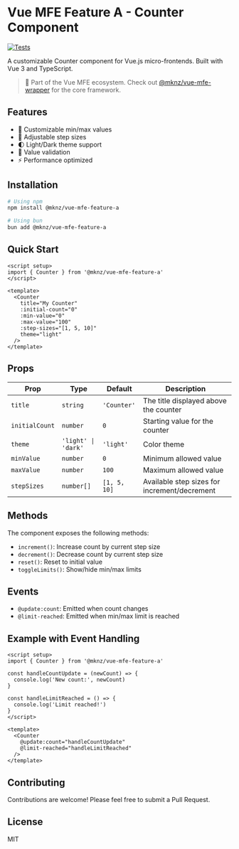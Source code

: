 # Vue MFE Feature A - Counter Component

[![Tests](https://img.shields.io/badge/tests-8%20passing-brightgreen.svg)](https://github.com/mukunzidd/vue-mfe-feature-a)

A customizable Counter component for Vue.js micro-frontends. Built with Vue 3 and TypeScript.

> 🔗 Part of the Vue MFE ecosystem. Check out [@mknz/vue-mfe-wrapper](https://github.com/mukunzidd/vue-mfe-wrapper) for the core framework.

## Features

- 🎯 Customizable min/max values
- 🔢 Adjustable step sizes
- 🌓 Light/Dark theme support
- 💾 Value validation
- ⚡️ Performance optimized

## Installation

```bash
# Using npm
npm install @mknz/vue-mfe-feature-a

# Using bun
bun add @mknz/vue-mfe-feature-a
```

## Quick Start

```vue
<script setup>
import { Counter } from '@mknz/vue-mfe-feature-a'
</script>

<template>
  <Counter 
    title="My Counter"
    :initial-count="0"
    :min-value="0"
    :max-value="100"
    :step-sizes="[1, 5, 10]"
    theme="light"
  />
</template>
```

## Props

| Prop | Type | Default | Description |
|------|------|---------|-------------|
| `title` | `string` | `'Counter'` | The title displayed above the counter |
| `initialCount` | `number` | `0` | Starting value for the counter |
| `theme` | `'light' \| 'dark'` | `'light'` | Color theme |
| `minValue` | `number` | `0` | Minimum allowed value |
| `maxValue` | `number` | `100` | Maximum allowed value |
| `stepSizes` | `number[]` | `[1, 5, 10]` | Available step sizes for increment/decrement |

## Methods

The component exposes the following methods:

- `increment()`: Increase count by current step size
- `decrement()`: Decrease count by current step size
- `reset()`: Reset to initial value
- `toggleLimits()`: Show/hide min/max limits

## Events

- `@update:count`: Emitted when count changes
- `@limit-reached`: Emitted when min/max limit is reached

## Example with Event Handling

```vue
<script setup>
import { Counter } from '@mknz/vue-mfe-feature-a'

const handleCountUpdate = (newCount) => {
  console.log('New count:', newCount)
}

const handleLimitReached = () => {
  console.log('Limit reached!')
}
</script>

<template>
  <Counter 
    @update:count="handleCountUpdate"
    @limit-reached="handleLimitReached"
  />
</template>
```

## Contributing

Contributions are welcome! Please feel free to submit a Pull Request.

## License

MIT 
